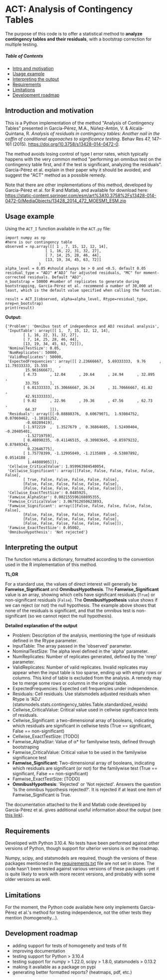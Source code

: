# ACT: Analysis of Contingency Tables
The purpose of this code is to offer a statistical method to **analyze contingency tables and their residuals**, with a bootstrap correction for multiple testing.

##### Table of Contents  
- [Intro and motivation](#introduction-and-motivation)  
- [Usage example](#usage-example)
- [Interpreting the output](#interpreting-the-output)
- [Requirements](#requirements)
- [Limitations](#limitations)
- [Development roadmap](#development-roadmap)

## Introduction and motivation
This is a Python implementation of the method "Analysis of Contingency Tables" presented in García-Pérez, M.A., Núñez-Antón, V. & Alcalá-Quintana, R. *Analysis of residuals in contingency tables: Another nail in the coffin of conditional approaches to significance testing*. Behav Res 47, 147–161 (2015). https://doi.org/10.3758/s13428-014-0472-0.

The method avoids losing control of type I error rates, which typically happens with the very common method "performing an omnibus test on the contingency table first, and if the test is significant, analyzing the residuals". García-Pérez et al. explain in their paper why it should be avoided, and suggest the "ACT" method as a possible remedy.

Note that there are other implementations of this method, developed by García-Pérez et al. for R and Matlab, and available for download here: https://static-content.springer.com/esm/art%3A10.3758%2Fs13428-014-0472-0/MediaObjects/13428_2014_472_MOESM1_ESM.zip

## Usage example
Using the ```ACT_I``` function available in the ```ACT.py``` file:

```
import numpy as np
#here is our contingency table
observed = np.array([[ 1 , 7, 15, 12, 12, 14],
                  [ 1, 16, 22, 31, 32, 27],
                  [ 7, 14, 25, 28, 46, 44],
                  [13, 19, 34, 45, 63, 72]]
               ) 
alpha_level = 0.05 #should always be > 0 and <0.5. default 0.05
residual_type = "ADJ" #‘ADJ’ for adjusted residuals, "MC" for moment-corrected residuals. Default "ADJ".
n_bootstrap = 50000 #number of replicates to generate during bootstrapping, García-Pérez et al. recommend a number of 30,000 at least, which is the default value specified when calling the function.

result = ACT_I(observed, alpha=alpha_level, Rtype=residual_type, nrep=n_bootstrap)
print(result)
```

**Output:**
```
{'Problem': 'Omnibus test of independence and ADJ residual analysis',
 'InputTable': array([[ 1,  7, 15, 12, 12, 14],
        [ 1, 16, 22, 31, 32, 27],
        [ 7, 14, 25, 28, 46, 44],
        [13, 19, 34, 45, 63, 72]]),
 'NominalTestSize': 0.05,
 'NumReplicates': 50000,
 'ValidReplicates': 50000,
 'ExpectedFrequencies': array([[ 2.23666667,  5.69333333,  9.76      , 11.79333333, 15.555     ,
         15.96166667],
        [ 4.73      , 12.04      , 20.64      , 24.94      , 32.895     ,
         33.755     ],
        [ 6.01333333, 15.30666667, 26.24      , 31.70666667, 41.82      ,
         42.91333333],
        [ 9.02      , 22.96      , 39.36      , 47.56      , 62.73      ,
         64.37      ]]),
 'Residuals': array([[-0.88888376,  0.60679071,  1.93084752,  0.07069462, -1.10181252,
         -0.60289419],
        [-1.972219  ,  1.3527679 ,  0.36864605,  1.52490404, -0.20405401,
         -1.52719759],
        [ 0.48090235, -0.41146515, -0.30983645, -0.85979232,  0.87849342,
          0.22646775],
        [ 1.75778399, -1.12995049, -1.2135889 , -0.53807892,  0.0514188 ,
          1.44088905]]),
 'Cellwise_CriticalValue': 1.959963984540054,
 'Cellwise_Significant': array([[False, False, False, False, False, False],
        [ True, False, False, False, False, False],
        [False, False, False, False, False, False],
        [False, False, False, False, False, False]]),
 'Cellwise_ExactTestSize': 0.0485925,
 'Famwise_AlphaStar': 0.002155596168895355,
 'Famwise_CriticalValue': 3.067912650623893,
 'Famwise_Significant': array([[False, False, False, False, False, False],
        [False, False, False, False, False, False],
        [False, False, False, False, False, False],
        [False, False, False, False, False, False]]),
 'Famwise_ExactTestSize': 0.05002,
 'OmnibusHypothesis': 'Not rejected'}
 ```
## Interpreting the output

The function returns a dictionary, formatted according to the convention used in the R implementation of this method. 

**TL;DR**

For a standard use, the values of direct interest will generally be **Famwise_Significant** and **OmnibusHypothesis**. The **Famwise_Significant** value is an array, showing which cells have significant residuals (`True`)  or non-significant residuals (`False`). The  **OmnibusHypothesis** value shows if we can reject (or not) the null hypothesis. The example above shows that none of the residuals is significant, and that the omnibus test is non-significant (so we cannot reject the null hypothesis).

**Detailed explanation of the output**

- Problem:  Description of the analysis, mentioning the type of residuals defined in the Rtype parameter.
- InputTable: The array passed in the 'observed'  parameter.
- NominalTestSize: The alpha level defined in the 'alpha' parameter.
- NumReplicates: Number of replicates generated, defined by the 'nrep' parameter.
- ValidReplicates: Number of valid replicates. Invalid replicates may appear when the input table is too sparse, ending up with empty rows or columns. This kind of table is excluded from the analysis. A remedy may be to merge some rows or columns in the original table.
- ExpectedFrequencies: Expected cell frequencies under independence.
- Residuals: Cell residuals. Use statsmodels adjusted residuals when Rtype is 'ADJ' (statsmodels.stats.contingency_tables.Table.standardized_resids)
- Cellwise_CriticalValue: Critical value used in cellwise significance tests of residuals.
- Cellwise_Significant: a two-dimensional array of booleans, indicating which residuals are significant in cellwise tests (True == significant, False == non-significant)
- Cellwise_ExactTestSize: [TODO]
- Famwise_AlphaStar: Value of α* for familywise tests, defined through bootstraping
- Famwise_CriticalValue: Critical value to be used in the familywise significance test
- **Famwise_Significant**: Two-dimensional array of booleans, indicating which residuals are significant (or not) for the familywise test (True == significant, False == non-significant)
- Famwise_ExactTestSize: [TODO]
- **OmnibusHypothesis**: 'Rejected' or 'Not rejected'. Answers the question 'Is the omnibus hypothesis rejected?'. It is rejected if at least one item of Famwise_Significant is True.
    
The documentation attached to the R and Matlab code developed by García-Pérez et al. gives additional useful information about the output (see [this link](https://static-content.springer.com/esm/art%3A10.3758%2Fs13428-014-0472-0/MediaObjects/13428_2014_472_MOESM1_ESM.zip)).

 
## Requirements
Developed with Python 3.10.4. No tests have been performed against other versions of Python, though support for ulterior versions is on the roadmap.

Numpy, scipy, and statsmodels are required, though the versions of these packages mentioned in the [requirements.txt](https://github.com/jeanbaptisteb/ACT/blob/main/requirements.txt) file are not set in stone. The code hasn't been tested against various versions of these packages -yet it is quite likely to work with more recent versions, and probably with some older versions as well.

## Limitations
For the moment, the Python code available here only implements García-Pérez et al.'s method for testing independence, not the other tests they mention (homogeneity...).

## Development roadmap

- adding support for tests of homogeneity and tests of fit
- improving documentation
- testing support for Python > 3.10.4
- testing support for numpy > 1.22.0, scipy > 1.8.0, statsmodels > 0.13.2
- making it available as a package on pypi
- generating better formatted reports? (heatmaps, pdf, etc.)

